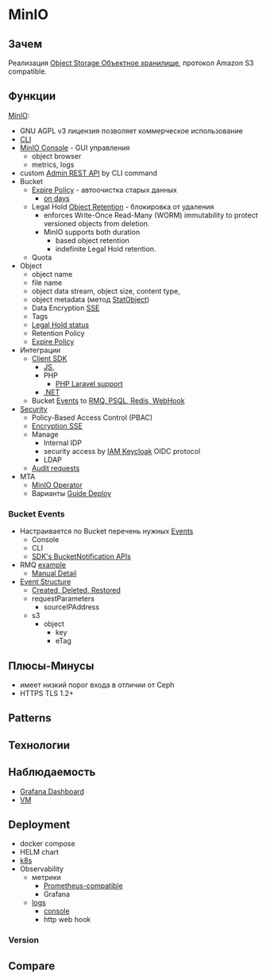 # MinIO

## Зачем

Реализация [Object Storage Объектное хранилище](object.storage.md), протокол Amazon S3 compatible.

## Функции

[MinIO](https://min.io/):

- GNU AGPL v3 лицензия позволяет коммерческое использование
- [CLI](https://min.io/docs/minio/linux/reference/minio-mc.html)
- [MinIO Console](https://min.io/docs/minio/linux/administration/minio-console.html) - GUI управления 
	- object browser
	- metrics, logs
- custom [Admin REST API](https://github.com/dominicklee/MinIO-Admin-for-PHP) by CLI command
- Bucket
	- [Expire Policy](https://min.io/docs/minio/linux/administration/object-management.html#object-lifecycle-management) - автоочистка старых данных
		- [on days](https://min.io/docs/minio/linux/administration/object-management/object-lifecycle-management.html#object-expiration)
	- Legal Hold [Object Retention](https://min.io/docs/minio/linux/administration/object-management.html#object-retention) - блокировка от удаления
		- enforces Write-Once Read-Many (WORM) immutability to protect versioned objects from deletion. 
		- MinIO supports both duration 
			- based object retention 
			- indefinite Legal Hold retention.
	- Quota
- Object
	- object name
	- file name
	- object data stream, object size, content type, 
	- object metadata (метод [StatObject](https://min.io/docs/minio/linux/developers/dotnet/API.html#statobjectasync-statobjectargs-args))
	- Data Encryption [SSE](https://min.io/docs/minio/linux/operations/server-side-encryption.html)
	- Tags
	- [Legal Hold status](https://min.io/docs/minio/linux/administration/object-management.html#object-retention)
	- Retention Policy
	- [Expire Policy](https://min.io/docs/minio/linux/developers/dotnet/API.html#presigned-operations)
- Интеграции
	- [Client SDK](https://min.io/docs/minio/linux/developers/minio-drivers.html#minio-drivers) 
		- [JS](https://github.com/minio/minio-js), 
		- PHP
			- [PHP Laravel support](https://laravel.com/docs/9.x/filesystem#amazon-s3-compatible-filesystems)
		- [.NET](https://min.io/docs/minio/linux/developers/dotnet/minio-dotnet.html) 
	- Bucket [Events](https://min.io/docs/minio/linux/administration/monitoring/bucket-notifications.html#)	to [RMQ, PSQL, Redis, WebHook](https://min.io/docs/minio/linux/administration/monitoring.html#bucket-notifications)
- [Security](https://min.io/docs/minio/linux/administration/identity-access-management.html)
	- Policy-Based Access Control (PBAC) 
	- [Encryption SSE](https://min.io/product/enterprise-object-storage-encryption)
	- Manage
		- Internal IDP	
		- security access by [IAM Keycloak](https://min.io/product/identity-and-access-management) OIDC protocol
		- LDAP
	- [Audit requests](https://min.io/docs/minio/linux/operations/monitoring/minio-logging.html#minio-logging-publish-audit-logs)
- MTA
	- [MinIO Operator](https://blog.min.io/secure-multi-tenant-object-storage/)
	- Варианты [Guide Deploy](https://github.com/minio/minio/blob/master/docs/multi-tenancy/README.md)

### Bucket Events

- Настраивается по Bucket перечень нужных [Events](https://min.io/docs/minio/linux/reference/minio-mc/mc-event-add.html#mc-event-supported-events)
	- Console
	- CLI
	- [SDK's BucketNotification APIs](https://min.io/docs/minio/linux/developers/go/API.html#setbucketnotification-ctx-context-context-bucketname-string-config-notification-configuration-error)
- RMQ [example](https://min.io/docs/minio/linux/administration/monitoring/publish-events-to-amqp.html#minio-bucket-notifications-publish-amqp)
	- [Manual Detail](https://github.com/minio/minio/blob/master/docs/bucket/notifications/README.md)
- [Event Structure](https://docs.aws.amazon.com/AmazonS3/latest/userguide/notification-content-structure.html)
	- [Created, Deleted, Restored](https://docs.aws.amazon.com/AmazonS3/latest/userguide/ev-events.html)
	- requestParameters
		- sourceIPAddress
	- s3
		- object
			- key
			- eTag

## Плюсы-Минусы

- имеет низкий порог входа в отличии от Ceph
- HTTPS TLS 1.2+

## Patterns

## Технологии

## Наблюдаемость

- [Grafana Dashboard](https://min.io/docs/minio/linux/operations/monitoring/grafana.html#minio-grafana)
- [VM](https://min.io/docs/minio/linux/operations/monitoring/collect-minio-metrics-using-prometheus.html)

## Deployment

- docker compose
- HELM chart
- [k8s](https://min.io/docs/minio/kubernetes/upstream/index.html)
- Observability
	- метрики 
		- [Prometheus-compatible](https://min.io/docs/minio/linux/administration/monitoring.html#deployment-metrics)
		- Grafana
	- [logs](https://min.io/docs/minio/linux/administration/monitoring.html#server-logs)
		- [console](https://github.com/minio/minio/blob/master/docs/logging/README.md)
		- http web hook

### Version

## Compare